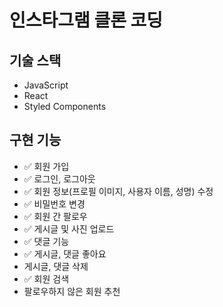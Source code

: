 # 인스타그램 클론 코딩

## 기술 스택

- JavaScript
- React
- Styled Components

## 구현 기능

- ✅ 회원 가입
- ✅ 로그인, 로그아웃
- ✅ 회원 정보(프로필 이미지, 사용자 이름, 성명) 수정
- ✅ 비밀번호 변경
- ✅ 회원 간 팔로우
- ✅ 게시글 및 사진 업로드
- ✅ 댓글 기능
- ✅ 게시글, 댓글 좋아요
- 게시글, 댓글 삭제
- ✅ 회원 검색
- 팔로우하지 않은 회원 추천
